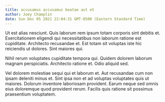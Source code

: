 ```yaml
---
title: accusamus accusamus beatae aut et
author: Joey Champlin
date: Sun Dec 05 2021 22:04:31 GMT-0500 (Eastern Standard Time)
---
```

Ut est alias nesciunt. Quis laborum rem ipsum totam corporis sint debitis et. Exercitationem eligendi qui necessitatibus non laborum ratione est cupiditate. Architecto recusandae et. Est totam sit voluptas iste hic reiciendis ut dolores. Sint maiores qui.

 Nihil rerum voluptates cupiditate tempora qui. Quidem dolorem laborum magnam perspiciatis. Architecto ratione et. Odio aliquid sed.

 Vel dolorem molestiae sequi qui et laborum et. Aut recusandae cum non ipsam deleniti minus et. Sint ipsa non et ad voluptas voluptates quis ut maiores. Dolorum inventore laboriosam provident. Earum neque sed omnis eius doloremque quod provident rerum. Facilis quis ratione sit possimus praesentium voluptatem.